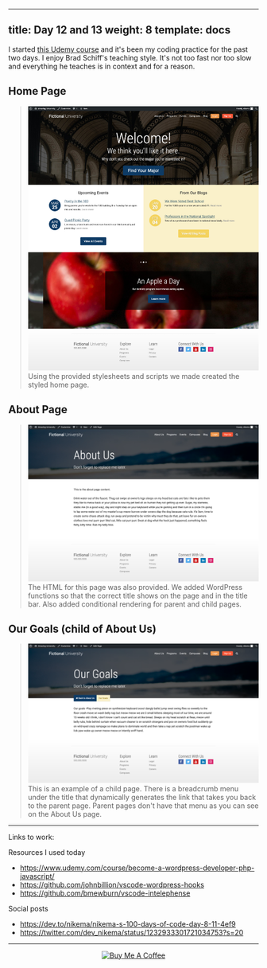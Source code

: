 ---
title: Day 12 and 13
weight: 8
template: docs
-- 

I started [this Udemy course](https://www.udemy.com/course/become-a-wordpress-developer-php-javascript/) and it's been my coding practice for the past two days. I enjoy Brad Schiff's teaching style. It's not too fast nor too slow and everything he teaches is in context and for a reason.


## Home Page
>![Styled Home Page](../../../../static/images/home.jpg)
Using the provided stylesheets and scripts we made created the styled home page.

## About Page
>![About Us Page](../../../../static/images/about-us.png)
The HTML for this page was also provided. We added WordPress functions so that the correct title shows on the page and in the title bar. Also added conditional rendering for parent and child pages.

##  Our Goals (child of About Us)
>![Our Goals Page](../../../../static/images/our-goals.png)
This is an example of a child page. There is a breadcrumb menu under the title that dynamically generates the link that takes you back to the parent page. Parent pages don't have that menu as you can see on the About Us page.

*****

Links to work:


Resources I used today
- https://www.udemy.com/course/become-a-wordpress-developer-php-javascript/
- https://github.com/johnbillion/vscode-wordpress-hooks
- https://github.com/bmewburn/vscode-intelephense

Social posts
- https://dev.to/nikema/nikema-s-100-days-of-code-day-8-11-4ef9
- https://twitter.com/dev_nikema/status/1232933301721034753?s=20
****

<p align="center"> <a href="https://www.buymeacoffee.com/nikema" target="_blank"><img src="https://cdn.buymeacoffee.com/buttons/default-orange.png" alt="Buy Me A Coffee" width="150px"></a></center></p>